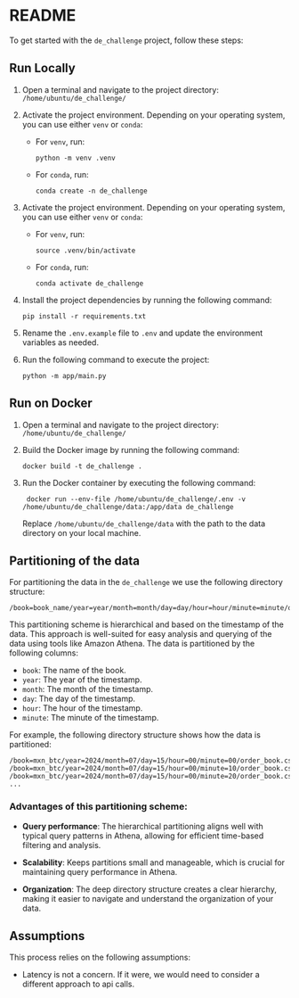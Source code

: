 # README

To get started with the `de_challenge` project, follow these steps:

## Run Locally

1. Open a terminal and navigate to the project directory: `/home/ubuntu/de_challenge/`

2. Activate the project environment. Depending on your operating system, you can use either `venv` or `conda`:

   - For `venv`, run:
     ```
     python -m venv .venv
     ```
   - For `conda`, run:
     ```
     conda create -n de_challenge
     ```

3. Activate the project environment. Depending on your operating system, you can use either `venv` or `conda`:

   - For `venv`, run:
     ```
     source .venv/bin/activate
     ```
   - For `conda`, run:
     ```
     conda activate de_challenge
     ```

4. Install the project dependencies by running the following command:

   ```
   pip install -r requirements.txt
   ```

5. Rename the `.env.example` file to `.env` and update the environment variables as needed.

6. Run the following command to execute the project:
   ```
   python -m app/main.py
   ```

## Run on Docker

1. Open a terminal and navigate to the project directory: `/home/ubuntu/de_challenge/`

2. Build the Docker image by running the following command:

   ```
   docker build -t de_challenge .
   ```

3. Run the Docker container by executing the following command:

   ```
    docker run --env-file /home/ubuntu/de_challenge/.env -v /home/ubuntu/de_challenge/data:/app/data de_challenge
   ```

   Replace `/home/ubuntu/de_challenge/data` with the path to the data directory on your local machine.

## Partitioning of the data

For partitioning the data in the `de_challenge` we use the following directory structure:

```
/book=book_name/year=year/month=month/day=day/hour=hour/minute=minute/order_book.csv
```

This partitioning scheme is hierarchical and based on the timestamp of the data.
This approach is well-suited for easy analysis and querying of the data using tools like Amazon Athena.
The data is partitioned by the following columns:

- `book`: The name of the book.
- `year`: The year of the timestamp.
- `month`: The month of the timestamp.
- `day`: The day of the timestamp.
- `hour`: The hour of the timestamp.
- `minute`: The minute of the timestamp.

For example, the following directory structure shows how the data is partitioned:

```
/book=mxn_btc/year=2024/month=07/day=15/hour=00/minute=00/order_book.csv
/book=mxn_btc/year=2024/month=07/day=15/hour=00/minute=10/order_book.csv
/book=mxn_btc/year=2024/month=07/day=15/hour=00/minute=20/order_book.csv
...
```

### Advantages of this partitioning scheme:

- **Query performance**: The hierarchical partitioning aligns well with typical query patterns in Athena, allowing for efficient time-based filtering and analysis.

- **Scalability**: Keeps partitions small and manageable, which is crucial for maintaining query performance in Athena.

- **Organization**: The deep directory structure creates a clear hierarchy, making it easier to navigate and understand the organization of your data.

## Assumptions

This process relies on the following assumptions:

- Latency is not a concern. If it were, we would need to consider a different approach to api calls.
